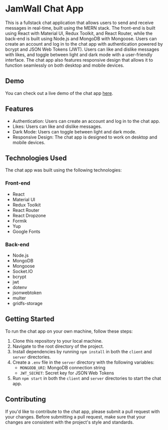# JamWall Chat App

This is a fullstack chat application that allows users to send and receive messages in real-time, built using the MERN stack. The front-end is built using React with Material UI, Redux Toolkit, and React Router, while the back-end is built using Node.js and MongoDB with Mongoose. Users can create an account and log in to the chat app with authentication powered by bcrypt and JSON Web Tokens (JWT). Users can like and dislike messages with likes, and toggle between light and dark mode with a user-friendly interface. The chat app also features responsive design that allows it to function seamlessly on both desktop and mobile devices.

## Demo

You can check out a live demo of the chat app [here](https://example.com/).

## Features

-   Authentication: Users can create an account and log in to the chat app.
-   Likes: Users can like and dislike messages.
-   Dark Mode: Users can toggle between light and dark mode.
-   Responsive Design: The chat app is designed to work on desktop and mobile devices.

## Technologies Used

The chat app was built using the following technologies:

### Front-end

-   React
-   Material UI
-   Redux Toolkit
-   React Router
-   React Dropzone
-   Formik
-   Yup
-   Google Fonts

### Back-end

-   Node.js
-   MongoDB
-   Mongoose
-   Socket.IO
-   bcrypt
-   jwt
-   dotenv
-   jsonwebtoken
-   multer
-   gridfs-storage

## Getting Started

To run the chat app on your own machine, follow these steps:

1.  Clone this repository to your local machine.
2.  Navigate to the root directory of the project.
3.  Install dependencies by running `npm install` in both the `client` and `server` directories.
4.  Create a `.env` file in the `server` directory with the following variables:
    -   `MONGODB_URI`: MongoDB connection string
    -   `JWT_SECRET`: Secret key for JSON Web Tokens
5.  Run `npm start` in both the `client` and `server` directories to start the chat app.

## Contributing

If you'd like to contribute to the chat app, please submit a pull request with your changes. Before submitting a pull request, make sure that your changes are consistent with the project's style and standards.
